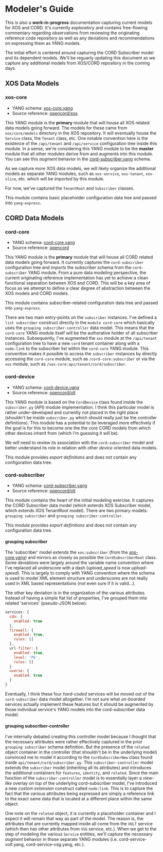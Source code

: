 # Modeler's Guide

This is also a **work-in-progress** documentation capturing current
models for XOS and CORD. It's currently *exploratory* and contains
free-flowing commentary regarding observations from reviewing the
originating reference code repository as well as any deviations and
recommendations on expressing them as YANG models.

The initial effort is centered around capturing the CORD Subscriber
model and its dependent models.  We'll be reguarly updating this
document as we capture any additional models from XOS/CORD repository
in the coming days.

## XOS Data Models

### xos-core 

- YANG schema: [xos-core.yang](./xos-core.yang)
- Source reference: [opencord/xos](http://github.com/opencord/xos)

This YANG module is the **primary** module that will house all XOS
related data models going forward.  The models for these came from
`xos/core/models` directory in the XOS repository.  It will eventually
house the `Service` class, the `Tenant` class, etc.  One notable
convention here is the existence of the `/api/tenant` and
`/api/service` configuration tree inside this module.  In a sense,
we're considering this YANG module to be the **master** module that
all other modules derive from and augments into this module.  You can
see this *augment* behavior in the
[cord-subscriber.yang](./cord-subscriber.yang) schema.

As we capture more XOS data models, we will likely organize the
additional models as separate YANG modules, such as `xos-service`,
`xos-tenant`, `xos-slice`, etc. which will be *imported* by this
module.

For now, we've captured the `TenantRoot` and `Subscriber` classes.

This module contains basic placeholder configuration data tree and
passed into `yang-express`.

## CORD Data Models

### cord-core

- YANG schema: [cord-core.yang](./cord-core.yang)
- Source reference: [opencord](http://github.com/opencord)

This YANG module is the **primary** module that will house all CORD
related data models going forward.  It currently captures the
`cord-subscriber` configuration tree and *imports* the subscriber
schema from the `cord-subscriber` YANG module. From a pure data
modeling perspective, the current originating reference implementation
has yet to achieve a clean functional separation between XOS and
CORD. This will be a key area of focus as we attempt to define a clear
degree of abstraction between the XOS models and CORD models.

This module contains subscriber-related configuration data tree and
passed into `yang-express`.

There are two main entry-points on the `subscriber` instances.  I've
defined a `list subscriber` construct directly in the `module
cord-core` which basically uses the `grouping subscriber-controller`
data model.  This means that the `cord-core` YANG module itself will
be the authorative holder of all subscriber instances.  Subsequently,
I've augmented the `xos` module at the `/api/tenant` configuration
tree to have a new `cord` tenant container along with a `node:link` to
the subscriber list within the `cord-core` YANG module.  This
convention makes it possible to access the `subscriber` instances by
directly accessing the `cord-core` module, such as
`/cord-core:subscriber` or via the `xos` module, such as
`/xos-core:api/tenant/cord/subscriber`.

### cord-device

- YANG schema: [cord-device.yang](./cord-device.yang)
- Source reference: [opencord/olt](http://github.com/opencord/olt)

This YANG module is based on the `CordDevice` class found inside the
`subscriber.py` (API) module implementation.  I think this particular
model is rather under-developed and currently not placed in the right
place (shouldn't be inside `subscriber.py` which should really just be
the controller definitions).  This module has a potential to be
leveraged more effectively if the goal is for this to become one the
the core CORD models from which other devices inherit from (which I'm
guessing it will be).

We will need to review its association with the `cord-subscriber`
model and better understand its role in relation with other *device*
oriented data models.

This module provides *export definitions* and does not contain any
configuration data tree.

### cord-subscriber

- YANG schema: [cord-subscriber.yang](./schema/cord-subscriber.yang)
- Source reference: [opencord/olt](http://github.com/opencord/olt)

This module contains the heart of the initial modeling exercise.  It
captures the CORD Subscriber data model (which extends XOS Subscriber
model, which extends XOS TenantRoot model).  There are two primary
models: `grouping subscriber` and `grouping subscriber-controller`.

This module provides *export definitions* and does not contain any
configuration data tree.

#### grouping subscriber

The 'subscriber' model extends the `xos:subscriber` (from the
[xos-core.yang](./xos-core.yang)) and mirrors as closely as possible
the `CordSubscriberRoot` class.  Some deviations were largely around
the variable name convention where I've replaced all underscore with a
dash (*upload_speed* is now *upload-speed*).  This is largely to
comply with YANG convention where the schema is used to model XML
element structure and underscores are not really used in XML based
representations (not even sure if it is valid...).

The other key deviation is in the organization of the various
attributes.  Instead of having a simple flat list of properties, I've
grouped them into related 'services' (pseudo-JSON below):

```js
services: {
  cdn: {
    enabled: true
  },
  firewall: {
    enabled: true,
    rules: []
  },
  url-filter: {
    enabled: true,
    level: 'PG',
    rules: []
  }
  uverse: {
    enabled: true
  }
}
```

Eventually, I think these four *hard-coded* services will be moved out
of the `cord-subscriber` data model altogether.  I'm not sure what
*on-boarded* services actually implement these features but it should
be augmented by those individual service's YANG models into the
cord-subscriber data model.

#### grouping subscriber-controller

I've internally debated creating this controller model because I
thought that the necessary attributes were rather effectively captured
in the prior `grouping subscriber` schema definition.  But the
presence of the `related` object container in the controller (that
shouldn't be in the underlying model) convinced me to model it
according to the `CordSubscriberNew` class found inside
`api/tenant/cord/subscriber.py`.  This `subscriber-controller` model
extends the `subscriber` model (inheriting all its attributes) and
introduces the additional containers for `features`, `identity`, and
`related`.  Since the main function of the `subscriber-controller`
model is to essentially layer a *view-like* overlay on top of the
underlying cord-subscriber model, I've introduced a new *custom
extension* construct called `node:link`.  This is to capture the fact
that the various attributes being expressed are simply a reference
link to the exact same data that is located at a different place
within the same object.

One note on the `related` object, it is currently a placeholder
container and I expect it will remain that way as part of the model.
The reason is, the attributes that are currently mapped inside all
come from the `VOLT` service (which then has other attributes from
`VSG` service, etc.).  When we get to the step of modeling the various
`Service` entities, we'll capture the necessary *augment* behavior in
those separate YANG modules (i.e. cord-service-volt.yang,
cord-service-vsg.yang, etc.).

